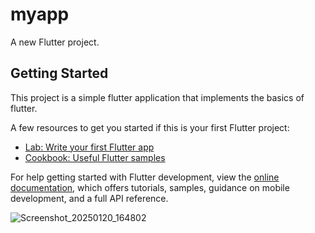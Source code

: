 # myapp

A new Flutter project.

## Getting Started

This project is a simple flutter application that implements the basics of flutter. 

A few resources to get you started if this is your first Flutter project:

- [Lab: Write your first Flutter app](https://docs.flutter.dev/get-started/codelab)
- [Cookbook: Useful Flutter samples](https://docs.flutter.dev/cookbook)

For help getting started with Flutter development, view the
[online documentation](https://docs.flutter.dev/), which offers tutorials,
samples, guidance on mobile development, and a full API reference.


![Screenshot_20250120_164802](https://github.com/user-attachments/assets/de933dff-0bbd-456e-9ada-1fc5971af6b9)
